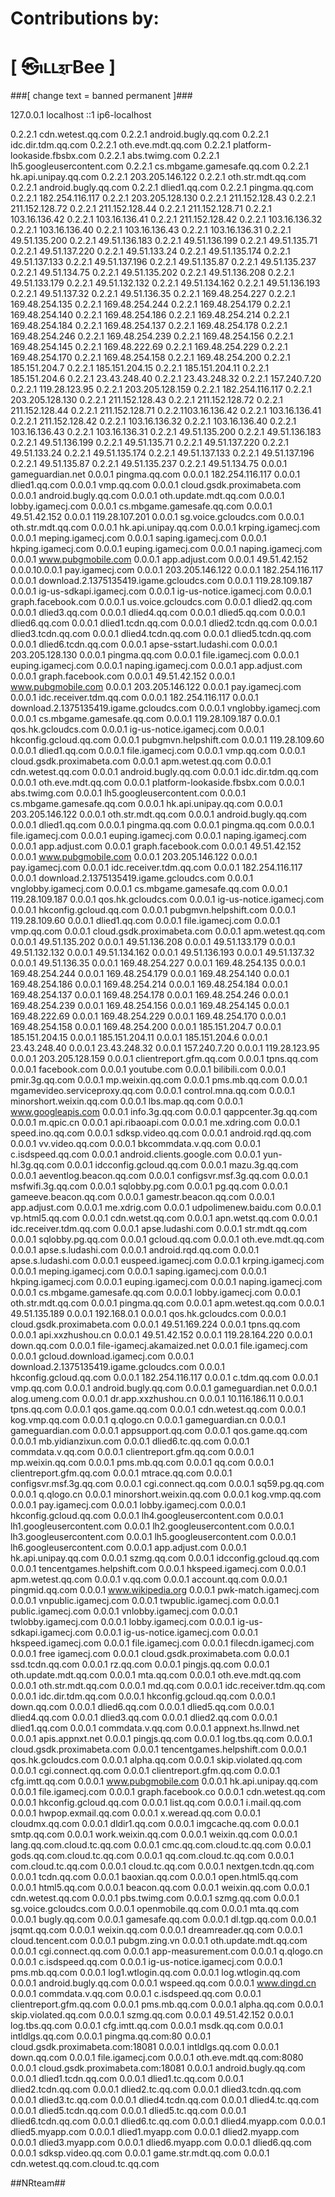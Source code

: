 # Contributions by:
#          [ ㉿ⲓⳑⳑⲝⲅBee ]
###[ change text = banned permanent ]###

127.0.0.1     localhost
::1             ip6-localhost

0.2.2.1 cdn.wetest.qq.com
0.2.2.1 android.bugly.qq.com
0.2.2.1 idc.dir.tdm.qq.com
0.2.2.1 oth.eve.mdt.qq.com
0.2.2.1 platform-lookaside.fbsbx.com
0.2.2.1 abs.twimg.com
0.2.2.1 lh5.googleusercontent.com
0.2.2.1 cs.mbgame.gamesafe.qq.com
0.2.2.1 hk.api.unipay.qq.com
0.2.2.1 203.205.146.122
0.2.2.1 oth.str.mdt.qq.com
0.2.2.1 android.bugly.qq.com
0.2.2.1 dlied1.qq.com
0.2.2.1 pingma.qq.com
0.2.2.1 182.254.116.117
0.2.2.1 203.205.128.130
0.2.2.1 211.152.128.43
0.2.2.1 211.152.128.72
0.2.2.1 211.152.128.44
0.2.2.1 211.152.128.71
0.2.2.1 103.16.136.42
0.2.2.1 103.16.136.41
0.2.2.1 211.152.128.42
0.2.2.1 103.16.136.32
0.2.2.1 103.16.136.40
0.2.2.1 103.16.136.43
0.2.2.1 103.16.136.31
0.2.2.1 49.51.135.200
0.2.2.1 49.51.136.183
0.2.2.1 49.51.136.199
0.2.2.1 49.51.135.71
0.2.2.1 49.51.137.220
0.2.2.1 49.51.133.24
0.2.2.1 49.51.135.174
0.2.2.1 49.51.137.133
0.2.2.1 49.51.137.196
0.2.2.1 49.51.135.87
0.2.2.1 49.51.135.237
0.2.2.1 49.51.134.75
0.2.2.1 49.51.135.202
0.2.2.1 49.51.136.208
0.2.2.1 49.51.133.179
0.2.2.1 49.51.132.132
0.2.2.1 49.51.134.162
0.2.2.1 49.51.136.193
0.2.2.1 49.51.137.32
0.2.2.1 49.51.136.35
0.2.2.1 169.48.254.227
0.2.2.1 169.48.254.135
0.2.2.1 169.48.254.244
0.2.2.1 169.48.254.179
0.2.2.1 169.48.254.140
0.2.2.1 169.48.254.186
0.2.2.1 169.48.254.214
0.2.2.1 169.48.254.184
0.2.2.1 169.48.254.137
0.2.2.1 169.48.254.178
0.2.2.1 169.48.254.246
0.2.2.1 169.48.254.239
0.2.2.1 169.48.254.156
0.2.2.1 169.48.254.145
0.2.2.1 169.48.222.69
0.2.2.1 169.48.254.229
0.2.2.1 169.48.254.170
0.2.2.1 169.48.254.158
0.2.2.1 169.48.254.200
0.2.2.1 185.151.204.7
0.2.2.1 185.151.204.15
0.2.2.1 185.151.204.11
0.2.2.1 185.151.204.6
0.2.2.1 23.43.248.40
0.2.2.1 23.43.248.32
0.2.2.1 157.240.7.20
0.2.2.1 119.28.123.95
0.2.2.1 203.205.128.159
0.2.2.1 182.254.116.117
0.2.2.1 203.205.128.130
0.2.2.1 211.152.128.43
0.2.2.1 211.152.128.72
0.2.2.1 211.152.128.44
0.2.2.1 211.152.128.71
0.2.2.1103.16.136.42
0.2.2.1 103.16.136.41
0.2.2.1 211.152.128.42
0.2.2.1 103.16.136.32
0.2.2.1 103.16.136.40
0.2.2.1 103.16.136.43
0.2.2.1 103.16.136.31
0.2.2.1 49.51.135.200
0.2.2.1 49.51.136.183
0.2.2.1 49.51.136.199
0.2.2.1 49.51.135.71
0.2.2.1 49.51.137.220
0.2.2.1 49.51.133.24
0.2.2.1 49.51.135.174
0.2.2.1 49.51.137.133
0.2.2.1 49.51.137.196
0.2.2.1 49.51.135.87
0.2.2.1 49.51.135.237
0.2.2.1 49.51.134.75
0.0.0.1 gameguardian.net
0.0.0.1 pingma.qq.com
0.0.0.1 182.254.116.117
0.0.0.1 dlied1.qq.com
0.0.0.1 vmp.qq.com
0.0.0.1 cloud.gsdk.proximabeta.com
0.0.0.1 android.bugly.qq.com
0.0.0.1 oth.update.mdt.qq.com
0.0.0.1 lobby.igamecj.com
0.0.0.1 cs.mbgame.gamesafe.qq.com
0.0.0.1 49.51.42.152
0.0.0.1 119.28.107.201
0.0.0.1 sg.voice.gcloudcs.com
0.0.0.1 oth.str.mdt.qq.com
0.0.0.1 hk.api.unipay.qq.com
0.0.0.1 krping.igamecj.com
0.0.0.1 meping.igamecj.com
0.0.0.1 saping.igamecj.com
0.0.0.1 hkping.igamecj.com
0.0.0.1 euping.igamecj.com
0.0.0.1 naping.igamecj.com
0.0.0.1 www.pubgmobile.com
0.0.0.1 app.adjust.com
0.0.0.1 49.51.42.152
0.0.0.10.0.0.1 pay.igamecj.com
0.0.0.1 203.205.146.122
0.0.0.1 182.254.116.117
0.0.0.1 download.2.1375135419.igame.gcloudcs.com
0.0.0.1 119.28.109.187
0.0.0.1 ig-us-sdkapi.igamecj.com
0.0.0.1 ig-us-notice.igamecj.com
0.0.0.1 graph.facebook.com
0.0.0.1 us.voice.gcloudcs.com
0.0.0.1 dlied2.qq.com
0.0.0.1 dlied3.qq.com
0.0.0.1 dlied4.qq.com
0.0.0.1 dlied5.qq.com
0.0.0.1 dlied6.qq.com
0.0.0.1 dlied1.tcdn.qq.com
0.0.0.1 dlied2.tcdn.qq.com
0.0.0.1 dlied3.tcdn.qq.com
0.0.0.1 dlied4.tcdn.qq.com
0.0.0.1 dlied5.tcdn.qq.com
0.0.0.1 dlied6.tcdn.qq.com
0.0.0.1 apse-sstart.ludashi.com
0.0.0.1 203.205.128.130
0.0.0.1 pingma.qq.com
0.0.0.1 file.igamecj.com
0.0.0.1 euping.igamecj.com
0.0.0.1 naping.igamecj.com
0.0.0.1 app.adjust.com
0.0.0.1 graph.facebook.com
0.0.0.1 49.51.42.152
0.0.0.1 www.pubgmobile.com
0.0.0.1 203.205.146.122
0.0.0.1 pay.igamecj.com
0.0.0.1 idc.receiver.tdm.qq.com
0.0.0.1 182.254.116.117
0.0.0.1 download.2.1375135419.igame.gcloudcs.com
0.0.0.1 vnglobby.igamecj.com
0.0.0.1 cs.mbgame.gamesafe.qq.com
0.0.0.1 119.28.109.187
0.0.0.1 qos.hk.gcloudcs.com
0.0.0.1 ig-us-notice.igamecj.com
0.0.0.1 hkconfig.gcloud.qq.com
0.0.0.1 pubgmvn.helpshift.com
0.0.0.1 119.28.109.60
0.0.0.1 dlied1.qq.com
0.0.0.1 file.igamecj.com
0.0.0.1 vmp.qq.com
0.0.0.1 cloud.gsdk.proximabeta.com
0.0.0.1 apm.wetest.qq.com
0.0.0.1 cdn.wetest.qq.com
0.0.0.1 android.bugly.qq.com
0.0.0.1 idc.dir.tdm.qq.com
0.0.0.1 oth.eve.mdt.qq.com
0.0.0.1 platform-lookaside.fbsbx.com
0.0.0.1 abs.twimg.com
0.0.0.1 lh5.googleusercontent.com
0.0.0.1 cs.mbgame.gamesafe.qq.com
0.0.0.1 hk.api.unipay.qq.com
0.0.0.1 203.205.146.122
0.0.0.1 oth.str.mdt.qq.com
0.0.0.1 android.bugly.qq.com
0.0.0.1 dlied1.qq.com
0.0.0.1 pingma.qq.com
0.0.0.1 pingma.qq.com
0.0.0.1 file.igamecj.com
0.0.0.1 euping.igamecj.com
0.0.0.1 naping.igamecj.com
0.0.0.1 app.adjust.com
0.0.0.1 graph.facebook.com
0.0.0.1 49.51.42.152
0.0.0.1 www.pubgmobile.com
0.0.0.1 203.205.146.122
0.0.0.1 pay.igamecj.com
0.0.0.1 idc.receiver.tdm.qq.com
0.0.0.1 182.254.116.117
0.0.0.1 download.2.1375135419.igame.gcloudcs.com
0.0.0.1 vnglobby.igamecj.com
0.0.0.1 cs.mbgame.gamesafe.qq.com
0.0.0.1 119.28.109.187
0.0.0.1 qos.hk.gcloudcs.com
0.0.0.1 ig-us-notice.igamecj.com
0.0.0.1 hkconfig.gcloud.qq.com
0.0.0.1 pubgmvn.helpshift.com
0.0.0.1 119.28.109.60
0.0.0.1 dlied1.qq.com
0.0.0.1 file.igamecj.com
0.0.0.1 vmp.qq.com
0.0.0.1 cloud.gsdk.proximabeta.com
0.0.0.1 apm.wetest.qq.com
0.0.0.1 49.51.135.202
0.0.0.1 49.51.136.208
0.0.0.1 49.51.133.179
0.0.0.1 49.51.132.132
0.0.0.1 49.51.134.162
0.0.0.1 49.51.136.193
0.0.0.1 49.51.137.32
0.0.0.1 49.51.136.35
0.0.0.1 169.48.254.227
0.0.0.1 169.48.254.135
0.0.0.1 169.48.254.244
0.0.0.1 169.48.254.179
0.0.0.1 169.48.254.140
0.0.0.1 169.48.254.186
0.0.0.1 169.48.254.214
0.0.0.1 169.48.254.184
0.0.0.1 169.48.254.137
0.0.0.1 169.48.254.178
0.0.0.1 169.48.254.246
0.0.0.1 169.48.254.239
0.0.0.1 169.48.254.156
0.0.0.1 169.48.254.145
0.0.0.1 169.48.222.69
0.0.0.1 169.48.254.229
0.0.0.1 169.48.254.170
0.0.0.1 169.48.254.158
0.0.0.1 169.48.254.200
0.0.0.1 185.151.204.7
0.0.0.1 185.151.204.15
0.0.0.1 185.151.204.11
0.0.0.1 185.151.204.6
0.0.0.1 23.43.248.40
0.0.0.1 23.43.248.32
0.0.0.1 157.240.7.20
0.0.0.1 119.28.123.95
0.0.0.1 203.205.128.159
0.0.0.1 clientreport.gfm.qq.com
0.0.0.1 tpns.qq.com
0.0.0.1 facebook.com
0.0.0.1 youtube.com
0.0.0.1 bilibili.com
0.0.0.1 pmir.3g.qq.com
0.0.0.1 mp.weixin.qq.com
0.0.0.1 pms.mb.qq.com
0.0.0.1 mgamevideo.serviceproxy.qq.com
0.0.0.1 control.mna.qq.com
0.0.0.1 minorshort.weixin.qq.com
0.0.0.1 lbs.map.qq.com
0.0.0.1 www.googleapis.com
0.0.0.1 info.3g.qq.com
0.0.0.1 qappcenter.3g.qq.com
0.0.0.1 m.qpic.cn
0.0.0.1 api.ribaoapi.com
0.0.0.1 me.xdring.com
0.0.0.1 speed.ino.qq.com
0.0.0.1 sdksp.video.qq.com
0.0.0.1 android.rqd.qq.com
0.0.0.1 vv.video.qq.com
0.0.0.1 bkcommdata.v.qq.com
0.0.0.1 c.isdspeed.qq.com
0.0.0.1 android.clients.google.com
0.0.0.1 yun-hl.3g.qq.com
0.0.0.1 idcconfig.gcloud.qq.com
0.0.0.1 mazu.3g.qq.com
0.0.0.1 aeventlog.beacon.qq.com
0.0.0.1 configsvr.msf.3g.qq.com
0.0.0.1 msfwifi.3g.qq.com
0.0.0.1 sqlobby.pg.com
0.0.0.1 pg.qq.com
0.0.0.1 gameeve.beacon.qq.com
0.0.0.1 gamestr.beacon.qq.com
0.0.0.1 app.adjust.com
0.0.0.1 me.xdrig.com
0.0.0.1 udpolimenew.baidu.com
0.0.0.1 vp.html5.qq.com
0.0.0.1 cdn.wetst.qq.com
0.0.0.1 apn.wetst.qq.com
0.0.0.1 idc.receiver.tdm.qq.com
0.0.0.1 apse.ludashi.com
0.0.0.1 str.mdt.qq.com
0.0.0.1 sqlobby.pg.qq.com
0.0.0.1 gcloud.qq.com
0.0.0.1 oth.eve.mdt.qq.com
0.0.0.1 apse.s.ludashi.com
0.0.0.1 android.rqd.qq.com
0.0.0.1 apse.s.ludashi.com
0.0.0.1 euspeed.igamecj.com
0.0.0.1 krping.igamecj.com
0.0.0.1 meping.igamecj.com
0.0.0.1 saping.igamecj.com
0.0.0.1 hkping.igamecj.com
0.0.0.1 euping.igamecj.com
0.0.0.1 naping.igamecj.com
0.0.0.1 cs.mbgame.gamesafe.qq.com
0.0.0.1 lobby.igamecj.com
0.0.0.1 oth.str.mdt.qq.com
0.0.0.1 pingma.qq.com
0.0.0.1 apm.wetest.qq.com
0.0.0.1 49.51.135.189
0.0.0.1 192.168.0.1
0.0.0.1 qos.hk.gcloudcs.com
0.0.0.1 cloud.gsdk.proximabeta.com
0.0.0.1 49.51.169.224
0.0.0.1 tpns.qq.com
0.0.0.1 api.xxzhushou.cn
0.0.0.1 49.51.42.152
0.0.0.1 119.28.164.220
0.0.0.1 down.qq.com
0.0.0.1 file-igamecj.akamaized.net
0.0.0.1 file.igamecj.com
0.0.0.1 gcloud.download.igamecj.com
0.0.0.1 download.2.1375135419.igame.gcloudcs.com
0.0.0.1 hkconfig.gcloud.qq.com
0.0.0.1 182.254.116.117
0.0.0.1 c.tdm.qq.com
0.0.0.1 vmp.qq.com
0.0.0.1 android.bugly.qq.com
0.0.0.1 gameguardian.net
0.0.0.1 alog.umeng.com
0.0.0.1 dr.app.xxzhushou.cn
0.0.0.1 10.116.186.11
0.0.0.1 tpns.qq.com
0.0.0.1 qos.game.qq.com
0.0.0.1 cdn.wetest.qq.com
0.0.0.1 kog.vmp.qq.com
0.0.0.1 q.qlogo.cn
0.0.0.1 gameguardian.cn
0.0.0.1 gameguardian.com
0.0.0.1 appsupport.qq.com
0.0.0.1 qos.game.qq.com
0.0.0.1 mb.yidianzixun.com
0.0.0.1 dlied6.tc.qq.com
0.0.0.1 commdata.v.qq.com
0.0.0.1 clientreport.gfm.qq.com
0.0.0.1 mp.weixin.qq.com
0.0.0.1 pms.mb.qq.com
0.0.0.1 qq.com
0.0.0.1 clientreport.gfm.qq.com
0.0.0.1 mtrace.qq.com
0.0.0.1 configsvr.msf.3g.qq.com
0.0.0.1 cgi.connect.qq.com
0.0.0.1  sq59.pg.qq.com
0.0.0.1 q.qlogo.cn
0.0.0.1 minorshort.weixin.qq.com
0.0.0.1 kog.vmp.qq.com
0.0.0.1 pay.igamecj.com
0.0.0.1 lobby.igamecj.com
0.0.0.1 hkconfig.gcloud.qq.com
0.0.0.1 lh4.googleusercontent.com
0.0.0.1 lh1.googleusercontent.com
0.0.0.1 lh2.googleusercontent.com
0.0.0.1 lh3.googleusercontent.com
0.0.0.1 lh5.googleusercontent.com
0.0.0.1 lh6.googleusercontent.com
0.0.0.1 app.adjust.com
0.0.0.1 hk.api.unipay.qq.com
0.0.0.1 szmg.qq.com
0.0.0.1 idcconfig.gcloud.qq.com
0.0.0.1 tencentgames.helpshift.com
0.0.0.1 hkspeed.igamecj.com
0.0.0.1 apm.wetest.qq.com
0.0.0.1 v.qq.com
0.0.0.1 account.qq.com
0.0.0.1 pingmid.qq.com
0.0.0.1 www.wikipedia.org
0.0.0.1 pwk-match.igamecj.com
0.0.0.1 vnpublic.igamecj.com
0.0.0.1 twpublic.igamecj.com
0.0.0.1 public.igamecj.com
0.0.0.1 vnlobby.igamecj.com
0.0.0.1 twlobby.igamecj.com
0.0.0.1 lobby.igamecj.com
0.0.0.1 ig-us-sdkapi.igamecj.com
0.0.0.1 ig-us-notice.igamecj.com
0.0.0.1 hkspeed.igamecj.com
0.0.0.1 file.igamecj.com
0.0.0.1 filecdn.igamecj.com
0.0.0.1 free igamecj.com
0.0.0.1 cloud.gsdk.proximabeta.com
0.0.0.1 ssd.tcdn.qq.com
0.0.0.1 rz.qq.com
0.0.0.1 pingjs.qq.com
0.0.0.1 oth.update.mdt.qq.com
0.0.0.1 mta.qq.com
0.0.0.1 oth.eve.mdt.qq.com
0.0.0.1 oth.str.mdt.qq.com
0.0.0.1 md.qq.com
0.0.0.1 idc.receiver.tdm.qq.com
0.0.0.1 idc.dir.tdm.qq.com
0.0.0.1 hkconfig.gcloud.qq.com
0.0.0.1 down.qq.com
0.0.0.1 dlied6.qq.com
0.0.0.1 dlied5.qq.com
0.0.0.1 dlied4.qq.com
0.0.0.1 dlied3.qq.com
0.0.0.1 dlied2.qq.com
0.0.0.1 dlied1.qq.com
0.0.0.1 commdata.v.qq.com
0.0.0.1 appnext.hs.llnwd.net
0.0.0.1 apis.appnxt.net
0.0.0.1 pingjs.qq.com
0.0.0.1 log.tbs.qq.com
0.0.0.1 cloud.gsdk.proximabeta.com
0.0.0.1 tencentgames.helpshift.com
0.0.0.1 qos.hk.gcloudcs.com
0.0.0.1 alpha.qq.com
0.0.0.1 skip.violated.qq.com
0.0.0.1 cgi.connect.qq.com
0.0.0.1 clientreport.gfm.qq.com
0.0.0.1 cfg.imtt.qq.com
0.0.0.1 www.pubgmobile.com
0.0.0.1 hk.api.unipay.qq.com
0.0.0.1 file.igamecj.com
0.0.0.1 graph.facebook.co
0.0.0.1 cdn.wetest.qq.com
0.0.0.1 hkconfig.gcloud.qq.com
0.0.0.1 list.qq.com
0.0.0.1 i.mail.qq.com
0.0.0.1 hwpop.exmail.qq.com
0.0.0.1 x.weread.qq.com
0.0.0.1 cloudmx.qq.com
0.0.0.1 dldir1.qq.com
0.0.0.1 imgcache.qq.com
0.0.0.1 smtp.qq.com
0.0.0.1 work.weixin.qq.com
0.0.0.1 weixin.qq.com
0.0.0.1 lang.qq.com.cloud.tc.qq.com
0.0.0.1 cmc.qq.com.cloud.tc.qq.com
0.0.0.1 gods.qq.com.cloud.tc.qq.com
0.0.0.1 qq.com.cloud.tc.qq.com
0.0.0.1 com.cloud.tc.qq.com
0.0.0.1 cloud.tc.qq.com
0.0.0.1 nextgen.tcdn.qq.com
0.0.0.1 tcdn.qq.com
0.0.0.1 baoxian.qq.com
0.0.0.1 open.html5.qq.com
0.0.0.1 html5.qq.com
0.0.0.1 beacon.qq.com
0.0.0.1 weixin.qq.com
0.0.0.1 cdn.wetest.qq.com
0.0.0.1 pbs.twimg.com
0.0.0.1 szmg.qq.com
0.0.0.1 sg.voice.gcloudcs.com
0.0.0.1 openmobile.qq.com
0.0.0.1 mta.qq.com
0.0.0.1 bugly.qq.com
0.0.0.1 gamesafe.qq.com
0.0.0.1 dl.tgp.qq.com
0.0.0.1 jsqmt.qq.com
0.0.0.1 weixin.qq.com
0.0.0.1 dreamreader.qq.com
0.0.0.1 cloud.tencent.com
0.0.0.1 pubgm.zing.vn
0.0.0.1 oth.update.mdt.qq.com
0.0.0.1 cgi.connect.qq.com
0.0.0.1 app-measurement.com
0.0.0.1 q.qlogo.cn
0.0.0.1 c.isdspeed.qq.com
0.0.0.1 ig-us-notice.igamecj.com
0.0.0.1 pms.mb.qq.com
0.0.0.1 log1.wtlogin.qq.com
0.0.0.1 log.wtlogin.qq.com
0.0.0.1 android.bugly.qq.com
0.0.0.1 wspeed.qq.com
0.0.0.1 www.dingd.cn
0.0.0.1 commdata.v.qq.com
0.0.0.1 c.isdspeed.qq.com
0.0.0.1 clientreport.gfm.qq.com
0.0.0.1 pms.mb.qq.com
0.0.0.1 alpha.qq.com
0.0.0.1 skip.violated.qq.com
0.0.0.1 szmg.qq.com
0.0.0.1 49.51.42.152
0.0.0.1 log.tbs.qq.com
0.0.0.1 cfg.imtt.qq.com
0.0.0.1 msdk.qq.com
0.0.0.1 intldlgs.qq.com
0.0.0.1 pingma.qq.com:80
0.0.0.1 cloud.gsdk.proximabeta.com:18081
0.0.0.1 intldlgs.qq.com
0.0.0.1 down.qq.com
0.0.0.1 file.igamecj.com
0.0.0.1 oth.eve.mdt.qq.com:8080
0.0.0.1 cloud.gsdk.proximabeta.com:18081
0.0.0.1 android.bugly.qq.com
0.0.0.1 dlied1.tcdn.qq.com
0.0.0.1 dlied1.tc.qq.com
0.0.0.1 dlied2.tcdn.qq.com
0.0.0.1 dlied2.tc.qq.com
0.0.0.1 dlied3.tcdn.qq.com
0.0.0.1 dlied3.tc.qq.com
0.0.0.1 dlied4.tcdn.qq.com
0.0.0.1 dlied4.tc.qq.com
0.0.0.1 dlied5.tcdn.qq.com
0.0.0.1 dlied5.tc.qq.com
0.0.0.1 dlied6.tcdn.qq.com
0.0.0.1 dlied6.tc.qq.com
0.0.0.1 dlied4.myapp.com
0.0.0.1 dlied5.myapp.com
0.0.0.1 dlied1.myapp.com
0.0.0.1 dlied2.myapp.com
0.0.0.1 dlied3.myapp.com
0.0.0.1 dlied6.myapp.com
0.0.0.1 dlied6.qq.com
0.0.0.1 sdksp.video.qq.com
0.0.0.1 game.str.mdt.qq.com
0.0.0.1 cdn.wetest.qq.com.cloud.tc.qq.com

##NRteam##

